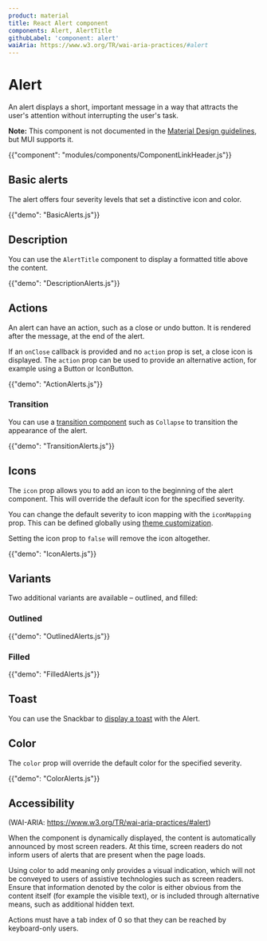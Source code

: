 ```yaml
---
product: material
title: React Alert component
components: Alert, AlertTitle
githubLabel: 'component: alert'
waiAria: https://www.w3.org/TR/wai-aria-practices/#alert
---
```


# Alert

<p class="description">An alert displays a short, important message in a way that attracts the user's attention without interrupting the user's task.</p>

**Note:** This component is not documented in the [Material Design guidelines](https://material.io/), but MUI supports it.

{{"component": "modules/components/ComponentLinkHeader.js"}}

## Basic alerts

The alert offers four severity levels that set a distinctive icon and color.

{{"demo": "BasicAlerts.js"}}

## Description

You can use the `AlertTitle` component to display a formatted title above the content.

{{"demo": "DescriptionAlerts.js"}}

## Actions

An alert can have an action, such as a close or undo button.
It is rendered after the message, at the end of the alert.

If an `onClose` callback is provided and no `action` prop is set, a close icon is displayed. The `action` prop can be used to provide an alternative action, for example using a Button or IconButton.

{{"demo": "ActionAlerts.js"}}

### Transition

You can use a [transition component](/components/transitions/) such as `Collapse` to transition the appearance of the alert.

{{"demo": "TransitionAlerts.js"}}

## Icons

The `icon` prop allows you to add an icon to the beginning of the alert component.
This will override the default icon for the specified severity.

You can change the default severity to icon mapping with the `iconMapping` prop. This can be defined globally using [theme customization](/customization/theme-components/#default-props).

Setting the icon prop to `false` will remove the icon altogether.

{{"demo": "IconAlerts.js"}}

## Variants

Two additional variants are available – outlined, and filled:

### Outlined

{{"demo": "OutlinedAlerts.js"}}

### Filled

{{"demo": "FilledAlerts.js"}}

## Toast

You can use the Snackbar to [display a toast](/components/snackbars/#customized-snackbars) with the Alert.

## Color

The `color` prop will override the default color for the specified severity.

{{"demo": "ColorAlerts.js"}}

## Accessibility

(WAI-ARIA: https://www.w3.org/TR/wai-aria-practices/#alert)

When the component is dynamically displayed, the content is automatically announced by most screen readers. At this time, screen readers do not inform users of alerts that are present when the page loads.

Using color to add meaning only provides a visual indication, which will not be conveyed to users of assistive technologies such as screen readers. Ensure that information denoted by the color is either obvious from the content itself (for example the visible text), or is included through alternative means, such as additional hidden text.

Actions must have a tab index of 0 so that they can be reached by keyboard-only users.
